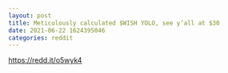 ```yaml
--- 
layout: post 
title: Meticulously calculated $WISH YOLO, see y’all at $30 
date: 2021-06-22 1624395046 
categories: reddit 
--- 
```

https://redd.it/o5wyk4